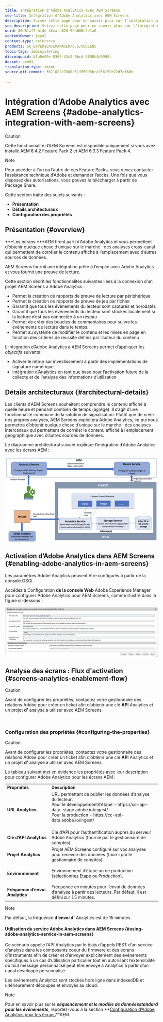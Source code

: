 ```yaml
---
title: Intégration d’Adobe Analytics avec AEM Screens
seo-title: Intégration d’Adobe Analytics avec AEM Screens
description: Suivez cette page pour en savoir plus sur l’intégration immédiate d’AEM Screens à Adobe Analytics et vous fournir une preuve de lecture.
seo-description: Suivez cette page pour en savoir plus sur l’intégration immédiate d’AEM Screens à Adobe Analytics et vous fournir une preuve de lecture.
uuid: 80d61af7-bf4d-46ca-a026-99a666c2e1a0
contentOwner: jsyal
content-type: reference
products: SG_EXPERIENCEMANAGER/6.5/SCREENS
topic-tags: administering
discoiquuid: b1a0e00e-0368-42c9-8bcd-5f00b4d0990c
docset: aem65
translation-type: tm+mt
source-git-commit: 3621082c7880e61f659d3bca956159d22d7df6de

---
```



# Intégration d’Adobe Analytics avec AEM Screens {#adobe-analytics-integration-with-aem-screens}

>[!CAUTION]
>
>Cette fonctionnalité d’AEM Screens est disponible uniquement si vous avez installé AEM 6.4.2 Feature Pack 2 et AEM 6.3.3 Feature Pack 4.

>[!NOTE]
>Pour accéder à l’un ou l’autre de ces Feature Packs, vous devez contacter l’assistance technique d’Adobe et demander l’accès. Une fois que vous disposez des autorisations, vous pouvez le télécharger à partir de Package Share.

Cette section traite des sujets suivants :

* **Présentation**
* **Détails architecturaux**
* **Configuration des propriétés**

## Présentation {#overview}

***Les écrans ***AEM tirent parti d’Adobe Analytics et vous permettent d’obtenir quelque chose d’unique sur le marché : des analyses cross-canal qui permettent de corréler le contenu affiché à l’emplacement avec d’autres sources de données.

AEM Screens fournit une intégration prête à l’emploi avec Adobe Analytics et vous fournit une preuve de lecture.

Cette section décrit les fonctionnalités suivantes liées à la connexion d’un projet AEM Screens à Adobe Analytics :

* Permet la création de rapports de preuve de lecture par périphérique
* Permet la création de rapports de preuve de jeu par fichier
* Garantit que tous les événements du lecteur sont capturés et horodatés
* Garantit que tous les événements du lecteur sont stockés localement si la lecture n’est pas connectée à un réseau
* Permet de créer des boucles de commentaires pour suivre les événements de lecture dans le temps.
* Permet au système de modifier le contenu et les mises en page en fonction des critères de réussite définis par l’auteur du contenu

L’intégration d’Adobe Analytics à AEM Screens permet d’appliquer les *objectifs* suivants :

* Activer le retour sur investissement à partir des implémentations de signature numérique
* Intégration d’Analytics en tant que base pour l’activation future de la collecte et de l’analyse des informations d’utilisation

## Détails architecturaux {#architectural-details}

Les clients d’AEM Screens souhaitent comprendre le contenu affiché à quelle heure et pendant combien de temps (agrégé). Il s’agit d’une fonctionnalité commune de la solution de signalisation. Plutôt que de créer nos propres analyses, AEM Screens exploitera Adobe Analytics, ce qui nous permettra d’obtenir quelque chose d’unique sur le marché : des analyses intercanaux qui permettent de corréler le contenu affiché à l’emplacement géographique avec d’autres sources de données.

Le diagramme architectural suivant explique l’intégration d’Adobe Analytics avec les écrans AEM :

![screen_shot_2018-09-12at85611am](assets/screen_shot_2018-09-12at85611am.png)

## Activation d’Adobe Analytics dans AEM Screens {#enabling-adobe-analytics-in-aem-screens}

Les paramètres Adobe Analytics peuvent être configurés à partir de la console OSGi.

Accédez à Configuration **de la console Web** Adobe Experience Manager pour configurer Adobe Analytics pour AEM Screens, comme illustré dans la figure ci-dessous :

![screen_shot_2018-09-04at25550pm](assets/screen_shot_2018-09-04at25550pm.png)

## Analyse des écrans : Flux d&#39;activation {#screens-analytics-enablement-flow}

>[!CAUTION]
>
>Avant de configurer les propriétés, contactez votre gestionnaire des relations Adobe pour créer un ticket afin d’obtenir une clé **API** Analytics et un projet **d’** analyse à utiliser avec AEM Screens.

![]()

### Configuration des propriétés {#configuring-the-properties}

>[!CAUTION]
>
>Avant de configurer les propriétés, contactez votre gestionnaire des relations Adobe pour créer un ticket afin d’obtenir une clé **API** Analytics et un projet **d’** analyse à utiliser avec AEM Screens.

Le tableau suivant met en évidence les propriétés avec leur description pour configurer Adobe Analytics pour les écrans AEM :

<table>
 <tbody>
  <tr>
   <td><strong>Propriétés</strong></td>
   <td><strong>Description</strong></td>
  </tr>
  <tr>
   <td><strong>URL Analytics</strong></td>
   <td>URL permettant de publier les données d’analyse du lecteur. <br>
   Pour le développement/l’étape</em> - https://cc-api-data-stage.adobe.io/ingest/<br /> Pour la production <em></em> - https://cc-api-data.adobe.io/ingest/</em><br /> <br /></td>
  </tr>
  <tr>
   <td><strong>Clé d’API Analytics</strong></td>
   <td>Clé d’API pour l’authentification auprès du serveur Adobe Analytics (fournie par le gestionnaire de comptes).</td>
  </tr>
  <tr>
   <td><strong>Projet Analytics</strong></td>
   <td>Projet AEM Screens configuré sur vos analyses pour recevoir des données (fourni par le gestionnaire de comptes).</td>
  </tr>
  <tr>
   <td><strong>Environnement</strong></td>
   <td><p>Environnement d’étape ou de production (sélectionnez Etape ou Production).</p></td>
  </tr>
  <tr>
   <td><strong>Fréquence d’envoi Analytics</strong></td>
   <td>Fréquence en minutes pour l’envoi de données d’analyse à partir des lecteurs. Par défaut, il est défini sur 15 minutes.</td>
  </tr>
 </tbody>
</table>

>[!NOTE]
>
>Par défaut, la fréquence **d’envoi d’** Analytics est de 15 minutes.

#### Utilisation du service Adobe Analytics dans AEM Screens {#using-adobe-analytics-service-in-aem-screens}

Ce scénario appelle l’API Analytics par le biais d’appels REST d’un service d’analyse dans les composants coeur du firmware et des écrans d’instruments afin de créer et d’envoyer explicitement des événements spécifiques à un cas d’utilisation particulier tout en autorisant l’extensibilité où tout message personnalisé peut être envoyé à Analytics à partir d’un canal développé personnalisé.

Les événements Analytics sont stockés hors ligne dans indexedDB et ultérieurement découpés et envoyés au cloud.

>[!NOTE]
>
>Pour en savoir plus sur le ***séquencement ***et le modèle de données***standard pour les événements***, reportez-vous à la section **[Configuration d’Adobe Analytics pour les écrans](configuring-adobe-analytics-aem-screens.md)**AEM.

